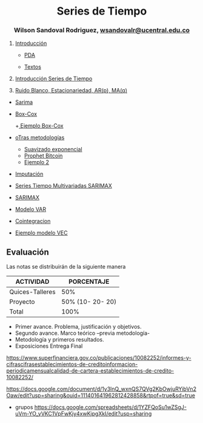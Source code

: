 <div align='center'>    
    
# **Series de Tiempo**

### Wilson Sandoval Rodriguez, wsandovalr@ucentral.edu.co
</div>

1.  <a href="https://github.com/Wilsonsr/Series-de-Tiempo/blob/main/CUADERNOS/presentacion.Rmd"> Introducción </a>

  
    + <a href="https://docs.google.com/document/d/1fP72mtPZtEHXrMqy5c6cvcA9g1NywioP/edit?usp=sharing&ouid=111401641962812428858&rtpof=true&sd=true"> PDA </a>

    + <a href="https://drive.google.com/drive/folders/1L2boStZYPTN7j37Nw9tsnu6OKTwCze-g?usp=sharing"> Textos </a>

2. <a href="https://github.com/Wilsonsr/Series-de-Tiempo/blob/main/CUADERNOS/1_introducci%C3%B3n.Rmd"> Introducción Series de Tiempo </a>

3. <a href="https://github.com/Wilsonsr/Series-de-Tiempo/blob/main/CUADERNOS/sesion2.Rmd"> Ruido Blanco, Estacionariedad, AR(p), MA(q) </a>
  

- <a href="https://github.com/Wilsonsr/Series-de-Tiempo/blob/main/CUADERNOS/SARIMA.Rmd"> Sarima  </a>


- <a href="https://github.com/Wilsonsr/Series-de-Tiempo/blob/main/CUADERNOS/boxcox.Rmd"> Box-Cox  </a>

  +<a href="https://github.com/Wilsonsr/Series-de-Tiempo/blob/main/CUADERNOS/Ejemplo%20Serie%20Gas.Rmd"> Ejemplo Box-Cox  </a>

- <a href="https://github.com/Wilsonsr/Series-de-Tiempo/blob/main/CUADERNOS/Alisamiento%20expone.Rmd"> oTras metodologías  </a> 

    + <a href =https://github.com/Wilsonsr/Series-de-Tiempo/blob/main/CUADERNOS/Suavizado%20Exponencial.ipynb > Suavizado exponencial </a>
    + <a href=https://github.com/Wilsonsr/Series-de-Tiempo/blob/main/CUADERNOS/Bitcoin_Phrophet.ipynb> Prophet Bitcoin </a>
    + <a href=https://github.com/Wilsonsr/Series-de-Tiempo/blob/main/CUADERNOS/Prophet_in_Python%20(1).ipynb> Ejemplo 2 </a>

- <a href="https://github.com/Wilsonsr/Series-de-Tiempo/blob/main/CUADERNOS/imputacion.Rmd">  Imputación </a>
  


- <a href="https://github.com/Wilsonsr/Series-de-Tiempo/blob/main/CUADERNOS/series%20multivariadas%20armax.Rmd"> Series Tiempo Multivariadas SARIMAX  </a> 
    
- <a href="https://github.com/Wilsonsr/Series-de-Tiempo/blob/main/CUADERNOS/SARIMAX-SOIREC.Rmd"> SARIMAX </a>

- <a href="https://github.com/Wilsonsr/Series-de-Tiempo/blob/main/CUADERNOS/VAR.Rmd"> Modelo VAR  </a>

- <a href="https://github.com/Wilsonsr/Series-de-Tiempo/blob/main/CUADERNOS/cointegracion.Rmd"> Cointegracion  </a>

- <a href="https://github.com/Wilsonsr/Series-de-Tiempo/blob/main/CUADERNOS/ejemplovecgerman.Rmd"> Ejemplo modelo VEC  </a>

<!--


- <a href="https://github.com/Wilsonsr/Series-de-Tiempo/blob/main/CUADERNOS/VAR.Rmd"> Modelo VAR  </a>
  - https://rpubs.com/wilsonsr/960156

  
  - <a href="https://github.com/Wilsonsr/Series-de-Tiempo/blob/main/CUADERNOS/ejemplo_modelo_var.Rmd"> Ejemplo Modelo VAR  </a>
  - https://rpubs.com/wilsonsr/794419




  
  #- https://rpubs.com/wilsonsr/906136




-->

 ## Evaluación
Las notas se distribuirán de la siguiente manera

|ACTIVIDAD|PORCENTAJE|
|---|---|
|Quices-Talleres| 50%|
|Proyecto|50% (10- 20- 20)|
|Total|100%|


+ Primer avance. Problema, justificación y objetivos.
+ Segundo avance. Marco teórico –previa metodología-
+ Metodología y primeros resultados.
+ Exposiciones Entrega Final

 


 https://www.superfinanciera.gov.co/publicaciones/10082252/informes-y-cifrascifrasestablecimientos-de-creditoinformacion-periodicamensualcalidad-de-cartera-establecimientos-de-credito-10082252/

https://docs.google.com/document/d/1y3lnQ_wxnQS7QVg2KbOwjuRYibVn2Oaw/edit?usp=sharing&ouid=111401641962812428858&rtpof=true&sd=true

- grupos
https://docs.google.com/spreadsheets/d/1YZFQoSu1wZSgJ-uVm-YO_yVKC1VpFwKjy4xwKjpgXkI/edit?usp=sharing
